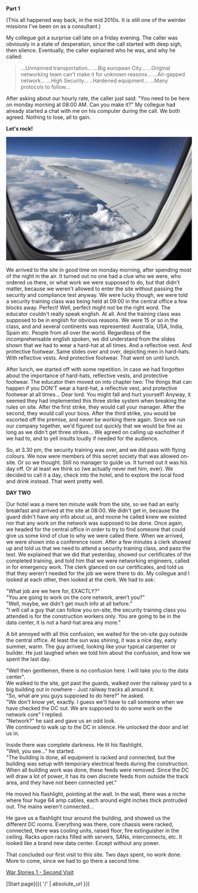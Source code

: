 **Part 1**

(This all happened way back, in the mid 2010s. It is still one of the weirder missions I've been on as a consultant.)

My collegue got a surprise call late on a friday evening. The caller was obviously in a state of desperation, since the call started with deep sigh, then silence. Eventually, the caller explained who he was, and why he called:

> ...Unmanned transportation... ...Big european City... ...Original networking team can't make it for unknown reasons... 
> ...Air-gapped network... ...High Security... ..Hardened equipment... ...Many protocols to follow...

After asking about our hourly rate, the caller just said: "You need to be here on monday morning at 08:00 AM. Can you make it?"
My collegue had already started a chat with me on his computer during the call. We both agreed. Nothing to lose, all to gain. 

**Let's rock!**


![flight](/flight.jpg)


We arrived to the site in good time on monday morning, after spending most of the night in the air. It turned out no one had a clue who we were, who ordered us there, or what work we were supposed to do, but that didn't matter, because we weren't allowed to enter the site without passing the security and compliance test anyway. We were lucky though, we were told a security training class was being held at 09:00 in the central office a few blocks away. Perfect! Well, perfect might not be the right word. The educator couldn't really speak english. At all. And the training class was supposed to be in english for obvious reasons. We were 15 or so in the class, and and several continents was represented: Australia, USA, India, Spain etc. People from all over the world. Regardless of the incomprehensable english spoken, we did understand from the slides shown that we had to wear a hard-hat at all times. And a reflective vest. And protective footwear. Same slides over and over, depicting men in hard-hats. With reflective vests. And protective footwear. That went on until lunch. 

After lunch, we started off with some repetition. In case we had forgotten about the importance of hard-hats, reflective vests, and protective footwear. The educator then moved on into chapter two: The things that can happen if you DON'T wear a hard-hat, a reflective vest, and protective footwear at all times... Dear lord. You might fall and hurt yourself!
Anyway, it seemed they had implemented this three strike system when breaking the rules on site. After the first strike, they would call your manager. After the second, they would call your boss. After the third strike, you would be escorted off the premise, and never be working there again. Since we run our company together, we'd figured out quickly that we would be fine as long as we didn't get three strikes... We agreed on calling up eachother if we had to, and to yell insults loudly if needed for the audience. 

So, at 3.30 pm, the security training was over, and we did pass with flying colours. We now were members of this secret society that was allowed on-site. Or so we thought. Still no manager to guide us. It turned out it was his day off. Or at least we think so (we actually never met him, ever).
We decided to call it a day, check into the hotel, and to explore the local food and drink instead. That went pretty well.

**DAY TWO**

Our hotel was a mere ten minute walk from the site, so we had an early breakfast and arrived at the site at 08:00. We didn't get in, because the guard didn't have any info about us, and noone he called knew we existed nor that any work on the network was supposed to be done. Once again, we headed for the central office in order to try to find someone that could give us some kind of clue to why we were called there. When we arrived, we were shown into a conference room. After a few minutes a clerk showed up and told us that we need to attend a security training class, and pass the test. We explained that we did that yesterday, showed our certificates of the completed training, and told him that we were networking engineers, called in for emergency work. The clerk glanced on our certificates, and told us that they weren't needed for the job we were there to do. My collegue and I looked at each other, then looked at the clerk. We had to ask: 

"What job are we here for, EXACTLY?"  
"You are going to work on the core network, aren't you?"  
"Well, maybe, we didn't get much info at all before."  
"I will call a guy that can follow you on-site, the security training class you attended is for the construction workers only. You are going to be in the data center, it is not a hard-hat area any more."  

A bit annoyed with all this confusion, we waited for the on-site guy outside the central office. At least the sun was shining, it was a nice day, early summer, warm. The guy arrived, looking like your typical carpenter or builder. He just laughed when we told him about the confusion, and how we spent the last day. 

"Well then gentlemen, there is no confusion here. I will take you to the data center".  
We walked to the site, got past the guards, walked over the railway yard to a big building out in nowhere - Just railway tracks all around it.  
"So, what are you guys supposed to do here?" he asked.  
"We don't know yet, exactly. I guess we'll have to call someone when we have checked the DC out. We are supposed to do some work on the network core" I replied.  
"Network?" he said and gave us an odd look.  
We continued to walk up to the DC in silence. He unlocked the door and let us in.  

Inside there was complete darkness. He lit his flashlight.  
"Well, you see..." he started.  
"The building is done, all equipment is racked and connected, but the building was setup with temporary electrical feeds during the construction. When all building work was done, these feeds were removed. Since the DC will draw a lot of power, it has its own discrete feeds from outside the track area, and they have not been connected yet."  

He moved his flashlight, pointing at the wall. In the wall, there was a niche where four huge 64 amp cables, each around eight inches thick protruded out. The mains weren't connected...  

He gave us a flashlight tour around the building, and showed us the different DC rooms. Everything was there, core chassis were racked, connected, there was cooling units, raised floor, fire extinguisher in the ceiling. Racks upon racks filled with servers, SANs, interconnects, etc. It looked like a brand new data center. Except without any power.  

That concluded our first visit to this site. Two days spent, no work done. More to come, since we had to go there a second time.
       
[War Stories 1 - Second Visit](https://networkundertaker.com/2022/10/14/War-Stories-1-Second-Visit.html)

[Start page]({{ '/' | absolute_url }})   